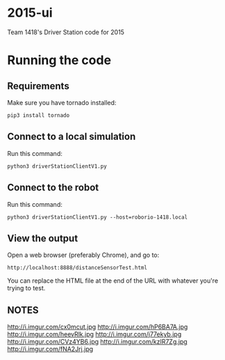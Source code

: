 2015-ui
=======

Team 1418's Driver Station code for 2015

Running the code
================

Requirements
------------

Make sure you have tornado installed:

	pip3 install tornado
	
Connect to a local simulation
-----------------------------

Run this command:

	python3 driverStationClientV1.py
	
Connect to the robot
--------------------

Run this command:

	python3 driverStationClientV1.py --host=roborio-1418.local
	
	
View the output
---------------

Open a web browser (preferably Chrome), and go to:

	http://localhost:8888/distanceSensorTest.html
	
You can replace the HTML file at the end of the URL with whatever you're
trying to test.


NOTES
-----

http://i.imgur.com/cx0mcut.jpg
http://i.imgur.com/hP6BA7A.jpg
http://i.imgur.com/heevRlk.jpg
http://i.imgur.com/j77ekyb.jpg
http://i.imgur.com/CVz4YB6.jpg
http://i.imgur.com/kzIR7Zg.jpg
http://i.imgur.com/fNA2Jrj.jpg